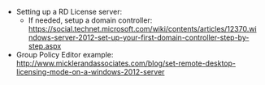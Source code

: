 * Setting up a RD License server:
  * If needed, setup a domain controller: https://social.technet.microsoft.com/wiki/contents/articles/12370.windows-server-2012-set-up-your-first-domain-controller-step-by-step.aspx
* Group Policy Editor example: http://www.micklerandassociates.com/blog/set-remote-desktop-licensing-mode-on-a-windows-2012-server



